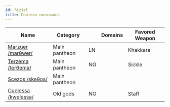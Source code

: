 ```yaml
---
id: ñiziel
title: Пантеон нитольцев
---
```


| Name                             | Category      |     | Domains | Favored Weapon |
| -------------------------------- | ------------- | --- | ------- | -------------- |
| [Marzuer /marθwer/](#marzuer)    | Main pantheon | LN  |         | Khakkara       |
| [Terzema /terθema/](#tersema)    | Main pantheon | NG  |         | Sickle         |
| [Scezos /skeθos/](#tersema)      | Main pantheon |     |         |                |
| [Cuelessa /kwelessa/](#cuelessa) | Old gods      | NG  |         | Staff          |